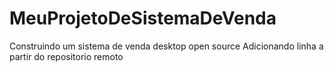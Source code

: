 # MeuProjetoDeSistemaDeVenda
 
 Construindo um sistema de venda desktop open source
Adicionando linha a partir do repositorio remoto
